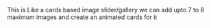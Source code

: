 This is Like a cards based image slider/gallery 
we can add upto 7 to 8 maximum images and create an animated cards for it 

